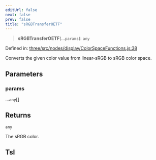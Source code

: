 ```yaml
---
editUrl: false
next: false
prev: false
title: "sRGBTransferOETF"
---
```


> **sRGBTransferOETF**(...`params`): `any`

Defined in: [three/src/nodes/display/ColorSpaceFunctions.js:38](https://github.com/DefinitelyMaybe/three-i18n/blob/fa57b79433d1c349ffb23a78727299c8d4190136/three/src/nodes/display/ColorSpaceFunctions.js#L38)

Converts the given color value from linear-sRGB to sRGB color space.

## Parameters

### params

...`any`[]

## Returns

`any`

The sRGB color.

## Tsl
